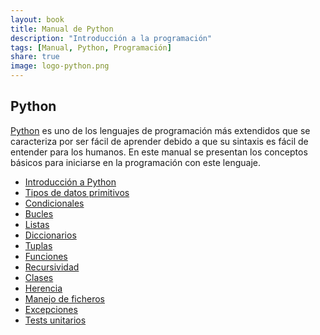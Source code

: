 ```yaml
---
layout: book
title: Manual de Python
description: "Introducción a la programación"
tags: [Manual, Python, Programación]
share: true
image: logo-python.png
---
```


## Python

[Python](https://www.python.org/) es uno de los lenguajes de programación más extendidos que se caracteriza por ser fácil de aprender debido a que su sintaxis es fácil de entender para los humanos.
En este manual se presentan los conceptos básicos para iniciarse en la programación con este lenguaje.  

- [Introducción a Python](https://aprendeconalf.es/manual-python/#/1)
- [Tipos de datos primitivos](https://aprendeconalf.es/manual-python/#/4)
- [Condicionales]()
- [Bucles]()
- [Listas]()
- [Diccionarios]()
- [Tuplas]()
- [Funciones]()
- [Recursividad]()
- [Clases]()
- [Herencia]()
- [Manejo de ficheros]()
- [Excepciones]()
- [Tests unitarios]()
